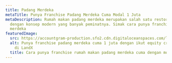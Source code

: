 ```yaml
---
title: Padang Merdeka
metaTitle: Punya Franchise Padang Merdeka Cuma Modal 1 Juta
metaDescription: Rumah makan padang merdeka merupakan salah satu restoran padang
  dengan konsep modern yang banyak peminatnya. Simak cara punya franchise padang
  merdeka
featuredImage:
  src: https://accountgram-production.sfo2.cdn.digitaloceanspaces.com/landx_ghost/2021/12/jadi-pemilik-franchise-padang-merdeka-cuma-dengan-modal-1-jutaan-aja.png
  alt: Punya franchise padang merdeka cuma 1 juta dengan ikut equity crowdfunding
    di LandX
  title: Cara punya franchise rumah makan padang merdeka cuma dengan modal 1 juta aja
---
```

